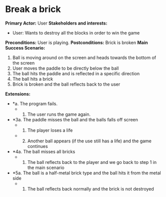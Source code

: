 # Break a brick

**Primary Actor:** User
**Stakeholders and interests:**
- User: Wants to destroy all the blocks in order to win the game

**Preconditions:** User is playing.
**Postconditions:** Brick is broken
**Main Success Scenario:**
1. Ball is moving around on the screen and heads towards the bottom of the screen
2. User moves the paddle to be directly below the ball
3. The ball hits the paddle and is reflected in a specific direction
4. The ball hits a brick
5. Brick is broken and the ball reflects back to the user

**Extensions:**
* *a. The program fails.
	* 1. The user runs the game again.
* *3a. The paddle misses the ball and the balls falls off screen
	* 1. The player loses a life
	* 2. Another ball appears (if the use still has a life) and the game continues
* *4a. The ball misses all bricks
	* 1. The ball reflects back to the player and we go back to step 1 in the main scenario
* *5a. The ball is a half-metal brick type and the ball hits it from the metal side
	* 1. The ball reflects back normally and the brick is not destroyed